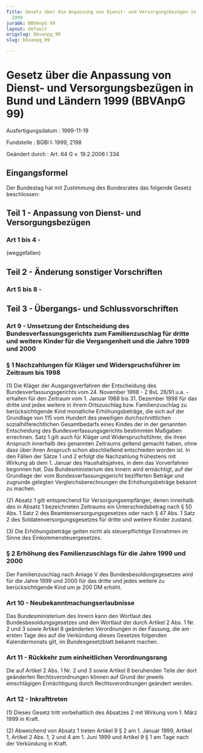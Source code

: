 ```yaml
---
Title: Gesetz über die Anpassung von Dienst- und Versorgungsbezügen in Bund und Ländern
  1999
jurabk: BBVAnpG 99
layout: default
origslug: bbvanpg_99
slug: bbvanpg_99

---
```


# Gesetz über die Anpassung von Dienst- und Versorgungsbezügen in Bund und Ländern 1999 (BBVAnpG 99)

Ausfertigungsdatum
:   1999-11-19

Fundstelle
:   BGBl I: 1999, 2198

Geändert durch
:   Art. 64 G v. 19.2.2006 I 334

## Eingangsformel

Der Bundestag hat mit Zustimmung des Bundesrates das folgende Gesetz
beschlossen:

## Teil 1 - Anpassung von Dienst- und Versorgungsbezügen

### Art 1 bis 4 -

(weggefallen)

## Teil 2 - Änderung sonstiger Vorschriften

### Art 5 bis 8 -

## Teil 3 - Übergangs- und Schlussvorschriften

### Art 9 - Umsetzung der Entscheidung des Bundesverfassungsgerichts zum Familienzuschlag für dritte und weitere Kinder für die Vergangenheit und die Jahre 1999 und 2000

### § 1 Nachzahlungen für Kläger und Widerspruchsführer im Zeitraum bis 1998

(1) Die Kläger der Ausgangsverfahren der Entscheidung des
Bundesverfassungsgerichts vom 24. November 1998 - 2 BvL 26/91 u.a. -
erhalten für den Zeitraum vom 1. Januar 1988 bis 31. Dezember 1998 für
das dritte und jedes weitere in ihrem Ortszuschlag bzw.
Familienzuschlag zu berücksichtigende Kind monatliche
Erhöhungsbeträge, die sich auf der Grundlage von 115 vom Hundert des
jeweiligen durchschnittlichen sozialhilferechtlichen Gesamtbedarfs
eines Kindes der in der genannten Entscheidung des
Bundesverfassungsgerichts bestimmten Maßgaben errechnen. Satz 1 gilt
auch für Kläger und Widerspruchsführer, die ihren Anspruch innerhalb
des genannten Zeitraums geltend gemacht haben, ohne dass über ihren
Anspruch schon abschließend entschieden worden ist. In den Fällen der
Sätze 1 und 2 erfolgt die Nachzahlung frühestens mit Wirkung ab dem 1.
Januar des Haushaltsjahres, in dem das Vorverfahren begonnen hat. Das
Bundesministerium des Innern wird ermächtigt, auf der Grundlage der
vom Bundesverfassungsgericht bezifferten Beträge und zugrunde gelegten
Vergleichsberechnungen die Erhöhungsbeträge bekannt zu machen.

(2) Absatz 1 gilt entsprechend für Versorgungsempfänger, denen
innerhalb des in Absatz 1 bezeichneten Zeitraums ein
Unterschiedsbetrag nach § 50 Abs. 1 Satz 2 des
Beamtenversorgungsgesetzes oder nach § 47 Abs. 1 Satz 2 des
Soldatenversorgungsgesetzes für dritte und weitere Kinder zustand.

(3) Die Erhöhungsbeträge gelten nicht als steuerpflichtige Einnahmen
im Sinne des Einkommensteuergesetzes.

### § 2 Erhöhung des Familienzuschlags für die Jahre 1999 und 2000

Der Familienzuschlag nach Anlage V des Bundesbesoldungsgesetzes wird
für die Jahre 1999 und 2000 für das dritte und jedes weitere zu
berücksichtigende Kind um je 200 DM erhöht.

### Art 10 - Neubekanntmachungserlaubnisse

Das Bundesministerium des Innern kann den Wortlaut des
Bundesbesoldungsgesetzes und den Wortlaut der durch Artikel 2 Abs. 1
Nr. 2 und 3 sowie Artikel 8 geänderten Verordnungen in der Fassung,
die am ersten Tage des auf die Verkündung dieses Gesetzes folgenden
Kalendermonats gilt, im Bundesgesetzblatt bekannt machen.

### Art 11 - Rückkehr zum einheitlichen Verordnungsrang

Die auf Artikel 2 Abs. 1 Nr. 2 und 3 sowie Artikel 8 beruhenden Teile
der dort geänderten Rechtsverordnungen können auf Grund der jeweils
einschlägigen Ermächtigung durch Rechtsverordnungen geändert werden.

### Art 12 - Inkrafttreten

(1) Dieses Gesetz tritt vorbehaltlich des Absatzes 2 mit Wirkung vom
1\. März 1999 in Kraft.

(2) Abweichend von Absatz 1 treten Artikel 9 § 2 am 1. Januar 1999,
Artikel 1, Artikel 2 Abs. 1, 2 und 4 am 1. Juni 1999 und Artikel 9 § 1
am Tage nach der Verkündung in Kraft.

